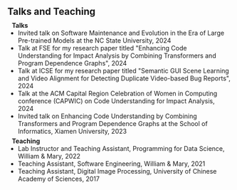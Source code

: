 <h1 id="teaching"></h1>

<h2 style="margin: 45px 0px 10px;">Talks and Teaching</h2>


<h4 style="margin:0 10px 0;">Talks</h4>
<ul style="margin:0 0 5px;">
  <li>Invited talk on Software Maintenance and Evolution in the Era of Large Pre-trained Models at the NC State University, 2024</li>
  <li>Talk at FSE for my research paper titled "Enhancing Code Understanding for Impact Analysis by Combining Transformers and Program Dependence Graphs", 2024</li>
  <li>Talk at ICSE for my research paper titled "Semantic GUI Scene Learning and Video Alignment for Detecting Duplicate Video-based Bug Reports", 2024</li>
  <li>Talk at the ACM Capital Region Celebration of Women in Computing conference (CAPWIC) on Code Understanding for Impact Analysis, 2024</li>
  <li>Invited talk on Enhancing Code Understanding by Combining Transformers and Program Dependence Graphs at the School of Informatics, Xiamen University, 2023</li>
</ul>

<h4 style="margin:0 10px 0;">Teaching</h4>
<ul style="margin:0 0 5px;">
  <li>Lab Instructor and Teaching Assistant, Programming for Data Science, William & Mary, 2022</li>
  <li>Teaching Assistant, Software Engineering, William & Mary, 2021</li>
  <li>Teaching Assistant, Digital Image Processing, University of Chinese Academy of Sciences, 2017</li>
</ul>


